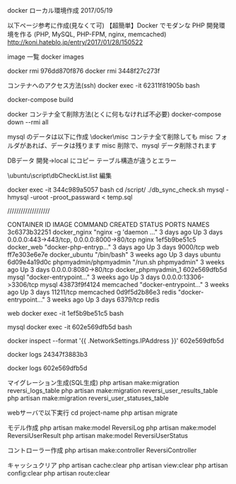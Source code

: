 docker ローカル環境作成 2017/05/19

以下ページ参考に作成(見なくて可)
【超簡単】Docker でモダンな PHP 開発環境を作る (PHP, MySQL, PHP-FPM, nginx, memcached)
http://koni.hateblo.jp/entry/2017/01/28/150522

image 一覧
docker images

docker rmi 976dd870f876
docker rmi 3448f27c273f

コンテナへのアクセス方法(ssh)
docker exec -it 62311f81905b bash

docker-compose build

docker コンテナ全て削除方法(とくに何もなければ不必要)
docker-compose down --rmi all

mysql のデータは以下に作成
\docker\misc
コンテナ全て削除しても misc フォルダがあれば、データは残ります
misc 削除で、mysql データ削除されます


DBデータ 開発->local にコピー
テーブル構造が違うとエラー

\ubuntu\script\dbCheckList.list 編集

docker exec -it 344c989a5057 bash
cd /script/
./db_sync_check.sh
mysql -hmysql -uroot -proot_passward < temp.sql



///////////////////

CONTAINER ID        IMAGE                   COMMAND                  CREATED             STATUS              PORTS                                        NAMES
3c6373b32251        docker_nginx            "nginx -g 'daemon ..."   3 days ago          Up 3 days           0.0.0.0:443->443/tcp, 0.0.0.0:8000->80/tcp   nginx
1ef5b9be51c5        docker_web              "docker-php-entryp..."   3 days ago          Up 3 days           9000/tcp                                     web
ff7e303e6e7e        docker_ubuntu           "/bin/bash"              3 weeks ago         Up 3 days                                                        ubuntu
6d09e4a19d0c        phpmyadmin/phpmyadmin   "/run.sh phpmyadmin"     3 weeks ago         Up 3 days           0.0.0.0:8080->80/tcp                         docker_phpmyadmin_1
602e569dfb5d        mysql                   "docker-entrypoint..."   3 weeks ago         Up 3 days           0.0.0.0:13306->3306/tcp                      mysql
43873f9f4124        memcached               "docker-entrypoint..."   3 weeks ago         Up 3 days           11211/tcp                                    memcached
0d9f5d2b86e3        redis                   "docker-entrypoint..."   3 weeks ago         Up 3 days           6379/tcp                                     redis

web
docker exec -it 1ef5b9be51c5 bash

mysql
docker exec -it 602e569dfb5d bash

docker inspect --format '{{ .NetworkSettings.IPAddress }}' 602e569dfb5d


docker logs 24347f3883b3

docker logs 602e569dfb5d


マイグレーション生成(SQL生成)
php artisan make:migration reversi_logs_table
php artisan make:migration reversi_user_results_table
php artisan make:migration reversi_user_statuses_table

webサーバで以下実行
cd project-name
php artisan migrate


モデル作成
php artisan make:model ReversiLog
php artisan make:model ReversiUserResult
php artisan make:model ReversiUserStatus


コントローラー作成
php artisan make:controller ReversiController

キャッシュクリア
php artisan cache:clear
php artisan view:clear
php artisan config:clear
php artisan route:clear


